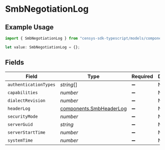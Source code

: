 # SmbNegotiationLog

## Example Usage

```typescript
import { SmbNegotiationLog } from "censys-sdk-typescript/models/components";

let value: SmbNegotiationLog = {};
```

## Fields

| Field                                                              | Type                                                               | Required                                                           | Description                                                        |
| ------------------------------------------------------------------ | ------------------------------------------------------------------ | ------------------------------------------------------------------ | ------------------------------------------------------------------ |
| `authenticationTypes`                                              | *string*[]                                                         | :heavy_minus_sign:                                                 | N/A                                                                |
| `capabilities`                                                     | *number*                                                           | :heavy_minus_sign:                                                 | N/A                                                                |
| `dialectRevision`                                                  | *number*                                                           | :heavy_minus_sign:                                                 | N/A                                                                |
| `headerLog`                                                        | [components.SmbHeaderLog](../../models/components/smbheaderlog.md) | :heavy_minus_sign:                                                 | N/A                                                                |
| `securityMode`                                                     | *number*                                                           | :heavy_minus_sign:                                                 | N/A                                                                |
| `serverGuid`                                                       | *string*                                                           | :heavy_minus_sign:                                                 | N/A                                                                |
| `serverStartTime`                                                  | *number*                                                           | :heavy_minus_sign:                                                 | N/A                                                                |
| `systemTime`                                                       | *number*                                                           | :heavy_minus_sign:                                                 | N/A                                                                |